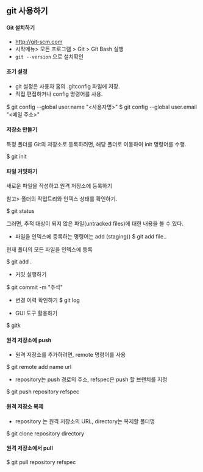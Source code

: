## git 사용하기

#### Git 설치하기

- http://git-scm.com    
- 시작메뉴> 모든 프로그램 > Git > Git Bash 실행
- `git --version` 으로 설치확인

#### 초기 설정

- git 설정은 사용자 홈의 .gitconfig 파일에 저장.
- 직접 편집하거나 config 명령어를 사용.

$ git config --global user.name "<사용자명>"
$ git config --global user.email "<메일 주소>"


#### 저장소 만들기

특정 폴더를 Git의 저장소로 등록하려면, 해당 폴더로 이동하여 init 명령어를 수행.

$ git init


#### 파일 커밋하기

새로운 파일을 작성하고 원격 저장소에 등록하기

참고> 폴더의 작업트리와 인덱스 상태를 확인하기.

$ git status

그러면, 추적 대상이 되지 않은 파일(untracked files)에 대한 내용을 볼 수 있다.

- 파일을 인덱스에 등록하는 명령어는 add (staging))
$ git add file..

현재 폴더의 모든 파일을 인덱스에 등록

$ git add .

- 커밋 실행하기

$ git commit -m "주석"

- 변경 이력 확인하기
$ git log

- GUI 도구 활용하기

$ gitk


#### 원격 저장소에 push

- 원격 저장소를 추가하려면, remote 명령어를 사용

$ git remote add name url

- repository는 push 경로의 주소, refspec은 push 할 브랜치를 지정

$ git push repository refspec



#### 원격 저장소 복제
- repository 는 원격 저장소의 URL, directory는 복제할 폴더명

$ git clone repository directory


#### 원격 저장소에서 pull

$ git pull repository refspec
